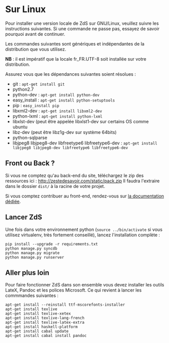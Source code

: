 # Sur Linux

Pour installer une version locale de ZdS sur GNU/Linux, veuillez suivre les instructions suivantes.
Si une commande ne passe pas, essayez de savoir pourquoi avant de continuer.

Les commandes suivantes sont génériques et indépendantes de la distribution que vous utilisez.

**NB** : il est impératif que la locale fr_FR.UTF-8 soit installée sur votre distribution.

Assurez vous que les dépendances suivantes soient résolues :
- git : `apt-get install git`
- python2.7
- python-dev : `apt-get install python-dev`
- easy_install : `apt-get install python-setuptools`
- pip : `easy_install pip`
- libxml2-dev : `apt-get install libxml2-dev`
- python-lxml : `apt-get install python-lxml`
- libxlst-dev (peut être appelée libxlst1-dev sur certains OS comme ubuntu
- libz-dev (peut être libz1g-dev sur système 64bits)
- python-sqlparse
- libjpeg8 libjpeg8-dev libfreetype6 libfreetype6-dev : `apt-get install libjpeg8 libjpeg8-dev libfreetype6 libfreetype6-dev`

## Front ou Back ?

Si vous ne comptez qu'au back-end du site, téléchargez le zip des ressources ici : http://zestedesavoir.com/static/pack.zip
Il faudra l'extraire dans le dossier `dist/` à la racine de votre projet.

Si vous comptez contribuer au front-end, rendez-vous sur [la documentation dédiée](gulp.md).

## Lancer ZdS

Une fois dans votre environnement python (`source ../bin/activate` si vous utilisez virtualenv, très fortement conseillé), lancez l'installation complète :

```console
pip install --upgrade -r requirements.txt
python manage.py syncdb
python manage.py migrate
python manage.py runserver
```

## Aller plus loin

Pour faire fonctionner ZdS dans son ensemble vous devez installer les outils LateX, Pandoc et les polices Microsoft. Ce qui revient à lancer les commmandes suivantes :

```console
apt-get install --reinstall ttf-mscorefonts-installer
apt-get install texlive
apt-get install texlive-xetex
apt-get install texlive-lang-french
apt-get install texlive-latex-extra
apt-get install haskell-platform
apt-get install cabal update
apt-get install cabal install pandoc
```